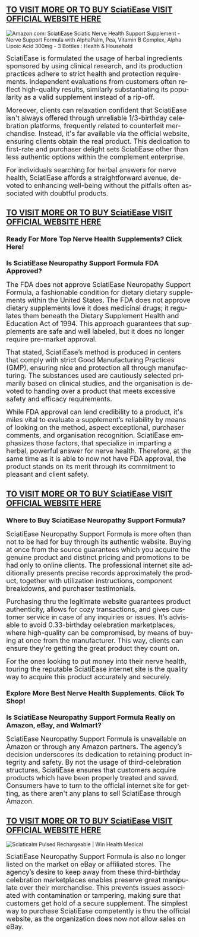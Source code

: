 <h2 lang="en-US"><a href="https://www.facebook.com/SciatiEase.Get/">TO VISIT MORE OR TO BUY SciatiEase VISIT OFFICIAL WEBSITE HERE</a></h2>
<p><img src="https://images-na.ssl-images-amazon.com/images/I/51e37O+X7WL._AC_UL210_SR210,210_.jpg" alt="Amazon.com: SciatiEase Sciatic Nerve Health Support Supplement - Nerve  Support Formula with AlphaPalm, Pea, Vitamin B Complex, Alpha Lipoic Acid  300mg - 3 Bottles : Health &amp; Household" /></p>
<p lang="en-US"><span style="font-size: large;">SciatiEase is formulated the usage of herbal ingredients sponsored by using clinical research, and its production practices adhere to strict health and protection requirements. Independent evaluations from customers often reflect high-quality results, similarly substantiating its popularity as a valid supplement instead of a rip-off.</span></p>
<p lang="en-US"><span style="font-size: large;">Moreover, clients can relaxation confident that SciatiEase isn't always offered through unreliable 1/3-birthday celebration platforms, frequently related to counterfeit merchandise. Instead, it's far available via the official website, ensuring clients obtain the real product. This dedication to first-rate and purchaser delight sets SciatiEase other than less authentic options within the complement enterprise.</span></p>
<p lang="en-US"><span style="font-size: large;">For individuals searching for herbal answers for nerve health, SciatiEase affords a straightforward avenue, devoted to enhancing well-being without the pitfalls often associated with doubtful products.</span></p>
<h2 lang="en-US"><a href="https://www.facebook.com/SciatiEase.Get/">TO VISIT MORE OR TO BUY SciatiEase VISIT OFFICIAL WEBSITE HERE</a></h2>
<h3 lang="en-US"><span style="font-size: large;">Ready For More Top Nerve Health Supplements? Click Here!</span></h3>
<h3 lang="en-US"><span style="font-size: large;">Is SciatiEase Neuropathy Support Formula FDA Approved?</span></h3>
<p lang="en-US"><span style="font-size: large;">The FDA does not approve SciatiEase Neuropathy Support Formula, a fashionable condition for dietary dietary supplements within the United States. The FDA does not approve dietary supplements love it does medicinal drugs; it regulates them beneath the Dietary Supplement Health and Education Act of 1994. This approach guarantees that supplements are safe and well labeled, but it does no longer require pre-market approval.</span></p>
<p lang="en-US"><span style="font-size: large;">That stated, SciatiEase&rsquo;s method is produced in centers that comply with strict Good Manufacturing Practices (GMP), ensuring nice and protection all through manufacturing. The substances used are cautiously selected primarily based on clinical studies, and the organisation is devoted to handing over a product that meets excessive safety and efficacy requirements.</span></p>
<p lang="en-US"><span style="font-size: large;">While FDA approval can lend credibility to a product, it's miles vital to evaluate a supplement&rsquo;s reliability by means of looking on the method, aspect exceptional, purchaser comments, and organisation recognition. SciatiEase emphasizes those factors, that specialize in imparting a herbal, powerful answer for nerve health. Therefore, at the same time as it is able to now not have FDA approval, the product stands on its merit through its commitment to pleasant and client safety.</span></p>
<h2 lang="en-US"><a href="https://www.facebook.com/SciatiEase.Get/">TO VISIT MORE OR TO BUY SciatiEase VISIT OFFICIAL WEBSITE HERE</a></h2>
<h3 lang="en-US"><span style="font-size: large;">Where to Buy SciatiEase Neuropathy Support Formula?</span></h3>
<p lang="en-US"><span style="font-size: large;">SciatiEase Neuropathy Support Formula is more often than not to be had for buy through its authentic website. Buying at once from the source guarantees which you acquire the genuine product and distinct pricing and promotions to be had only to online clients. The professional internet site additionally presents precise records approximately the product, together with utilization instructions, component breakdowns, and purchaser testimonials.</span></p>
<p lang="en-US"><span style="font-size: large;">Purchasing thru the legitimate website guarantees product authenticity, allows for cozy transactions, and gives customer service in case of any inquiries or issues. It&rsquo;s advisable to avoid 0.33-birthday celebration marketplaces, where high-quality can be compromised, by means of buying at once from the manufacturer. This way, clients can ensure they're getting the great product they count on.</span></p>
<p lang="en-US"><span style="font-size: large;">For the ones looking to put money into their nerve health, touring the reputable SciatiEase internet site is the quality way to acquire this product accurately and securely.</span></p>
<h3 lang="en-US"><span style="font-size: large;">Explore More Best Nerve Health Supplements. Click To Shop!</span></h3>
<h3 lang="en-US"><span style="font-size: large;">Is SciatiEase Neuropathy Support Formula Really on Amazon, eBay, and Walmart?</span></h3>
<p lang="en-US"><span style="font-size: large;">SciatiEase Neuropathy Support Formula is unavailable on Amazon or through any Amazon partners. The agency&rsquo;s decision underscores its dedication to retaining product integrity and safety. By not the usage of third-celebration structures, SciatiEase ensures that customers acquire products which have been properly treated and saved. Consumers have to turn to the official internet site for getting, as there aren't any plans to sell SciatiEase through Amazon.</span></p>
<h2 lang="en-US"><a href="https://www.facebook.com/SciatiEase.Get/">TO VISIT MORE OR TO BUY SciatiEase VISIT OFFICIAL WEBSITE HERE</a></h2>
<p><img src="https://www.win-health.com/sites/default/files/styles/gallery_auto_aspect/public/sciaticalm-application-area-400x400-min.webp" alt="Sciaticalm Pulsed Rechargeable | Win Health Medical" /></p>
<p lang="en-US"><span style="font-size: large;">SciatiEase Neuropathy Support Formula is also no longer listed on the market on eBay or affiliated stores. The agency&rsquo;s desire to keep away from these third-birthday celebration marketplaces enables preserve great manipulate over their merchandise. This prevents issues associated with contamination or tampering, making sure that customers get hold of a secure supplement. The simplest way to purchase SciatiEase competently is thru the official website, as the organization does now not allow sales on eBay.</span></p>
